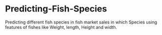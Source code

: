# Predicting-Fish-Species
Predicting different fish species in fish market sales in which Species using features of fishes like Weight, length, Height and width.
